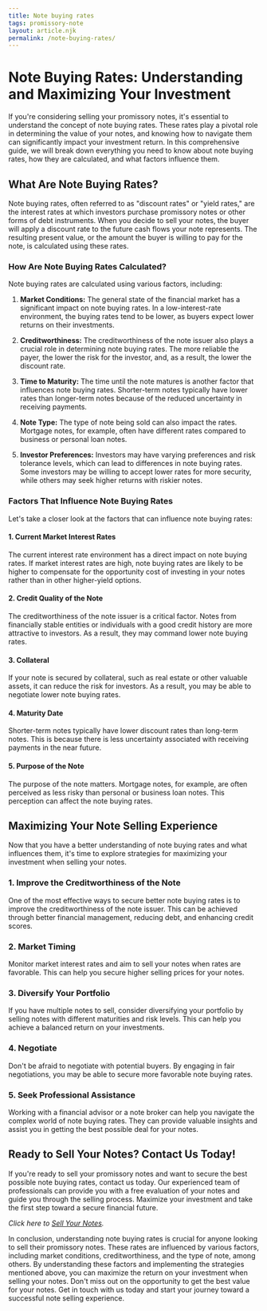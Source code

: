 ```yaml
---
title: Note buying rates
tags: promissory-note
layout: article.njk
permalink: /note-buying-rates/
---
```


# Note Buying Rates: Understanding and Maximizing Your Investment

If you're considering selling your promissory notes, it's essential to understand the concept of note buying rates. These rates play a pivotal role in determining the value of your notes, and knowing how to navigate them can significantly impact your investment return. In this comprehensive guide, we will break down everything you need to know about note buying rates, how they are calculated, and what factors influence them.

## What Are Note Buying Rates?

Note buying rates, often referred to as "discount rates" or "yield rates," are the interest rates at which investors purchase promissory notes or other forms of debt instruments. When you decide to sell your notes, the buyer will apply a discount rate to the future cash flows your note represents. The resulting present value, or the amount the buyer is willing to pay for the note, is calculated using these rates.

### How Are Note Buying Rates Calculated?

Note buying rates are calculated using various factors, including:

1. **Market Conditions:** The general state of the financial market has a significant impact on note buying rates. In a low-interest-rate environment, the buying rates tend to be lower, as buyers expect lower returns on their investments.

2. **Creditworthiness:** The creditworthiness of the note issuer also plays a crucial role in determining note buying rates. The more reliable the payer, the lower the risk for the investor, and, as a result, the lower the discount rate.

3. **Time to Maturity:** The time until the note matures is another factor that influences note buying rates. Shorter-term notes typically have lower rates than longer-term notes because of the reduced uncertainty in receiving payments.

4. **Note Type:** The type of note being sold can also impact the rates. Mortgage notes, for example, often have different rates compared to business or personal loan notes.

5. **Investor Preferences:** Investors may have varying preferences and risk tolerance levels, which can lead to differences in note buying rates. Some investors may be willing to accept lower rates for more security, while others may seek higher returns with riskier notes.

### Factors That Influence Note Buying Rates

Let's take a closer look at the factors that can influence note buying rates:

#### 1. Current Market Interest Rates

The current interest rate environment has a direct impact on note buying rates. If market interest rates are high, note buying rates are likely to be higher to compensate for the opportunity cost of investing in your notes rather than in other higher-yield options.

#### 2. Credit Quality of the Note

The creditworthiness of the note issuer is a critical factor. Notes from financially stable entities or individuals with a good credit history are more attractive to investors. As a result, they may command lower note buying rates.

#### 3. Collateral

If your note is secured by collateral, such as real estate or other valuable assets, it can reduce the risk for investors. As a result, you may be able to negotiate lower note buying rates.

#### 4. Maturity Date

Shorter-term notes typically have lower discount rates than long-term notes. This is because there is less uncertainty associated with receiving payments in the near future.

#### 5. Purpose of the Note

The purpose of the note matters. Mortgage notes, for example, are often perceived as less risky than personal or business loan notes. This perception can affect the note buying rates.

## Maximizing Your Note Selling Experience

Now that you have a better understanding of note buying rates and what influences them, it's time to explore strategies for maximizing your investment when selling your notes.

### 1. Improve the Creditworthiness of the Note

One of the most effective ways to secure better note buying rates is to improve the creditworthiness of the note issuer. This can be achieved through better financial management, reducing debt, and enhancing credit scores.

### 2. Market Timing

Monitor market interest rates and aim to sell your notes when rates are favorable. This can help you secure higher selling prices for your notes.

### 3. Diversify Your Portfolio

If you have multiple notes to sell, consider diversifying your portfolio by selling notes with different maturities and risk levels. This can help you achieve a balanced return on your investments.

### 4. Negotiate

Don't be afraid to negotiate with potential buyers. By engaging in fair negotiations, you may be able to secure more favorable note buying rates.

### 5. Seek Professional Assistance

Working with a financial advisor or a note broker can help you navigate the complex world of note buying rates. They can provide valuable insights and assist you in getting the best possible deal for your notes.

## Ready to Sell Your Notes? Contact Us Today!

If you're ready to sell your promissory notes and want to secure the best possible note buying rates, contact us today. Our experienced team of professionals can provide you with a free evaluation of your notes and guide you through the selling process. Maximize your investment and take the first step toward a secure financial future.

*Click here to [Sell Your Notes](#cta-sell-notes).*

In conclusion, understanding note buying rates is crucial for anyone looking to sell their promissory notes. These rates are influenced by various factors, including market conditions, creditworthiness, and the type of note, among others. By understanding these factors and implementing the strategies mentioned above, you can maximize the return on your investment when selling your notes. Don't miss out on the opportunity to get the best value for your notes. Get in touch with us today and start your journey toward a successful note selling experience.